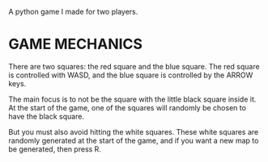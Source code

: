 A python game I made for two players. 

# GAME MECHANICS

There are two squares: the red square and the blue square. The red square is controlled with WASD, and the blue square is controlled by the ARROW keys.

The main focus is to not be the square with the little black square inside it. 
At the start of the game, one of the squares will randomly be chosen to have the black square. 

But you must also avoid hitting the white squares. These white squares are randomly generated at the start of the game, and if you want a new map to be generated, then press R. 